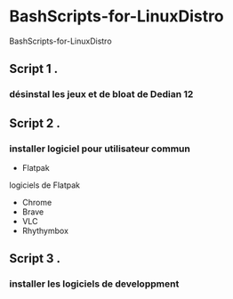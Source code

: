 # BashScripts-for-LinuxDistro
BashScripts-for-LinuxDistro

## Script 1 .
### désinstal les jeux et de bloat de Dedian 12

## Script 2 .
### installer logiciel pour utilisateur commun 
- Flatpak

logiciels de Flatpak
- Chrome
- Brave
- VLC
- Rhythymbox
  

## Script 3 .
### installer les logiciels de developpment

